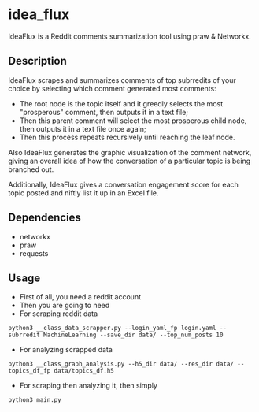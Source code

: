 # idea_flux
IdeaFlux is a Reddit comments summarization tool using praw & Networkx. 
## Description
IdeaFlux scrapes and summarizes comments of top subrredits of your choice by selecting which comment generated most comments: 
- The root node is the topic itself and it greedly selects the most "prosperous" comment, then outputs it in a text file;
- Then this parent comment will select the most prosperous child node, then outputs it in a text file once again;
- Then this process repeats recursively until reaching the leaf node.

Also IdeaFlux generates the graphic visualization of the comment network, giving an overall idea of how the conversation of a particular topic is being branched out.

Additionally, IdeaFlux gives a conversation engagement score for each topic posted and niftly list it up in an Excel file. 
## Dependencies
- networkx
- praw
- requests
## Usage
- First of all, you need a reddit account
- Then you are going to need 
- For scraping reddit data
```
python3 __class_data_scrapper.py --login_yaml_fp login.yaml --subrredit MachineLearning --save_dir data/ --top_num_posts 10
```

- For analyzing scrapped data
```
python3 __class_graph_analysis.py --h5_dir data/ --res_dir data/ --topics_df_fp data/topics_df.h5
```
- For scraping then analyzing it, then simply
```
python3 main.py 
```
